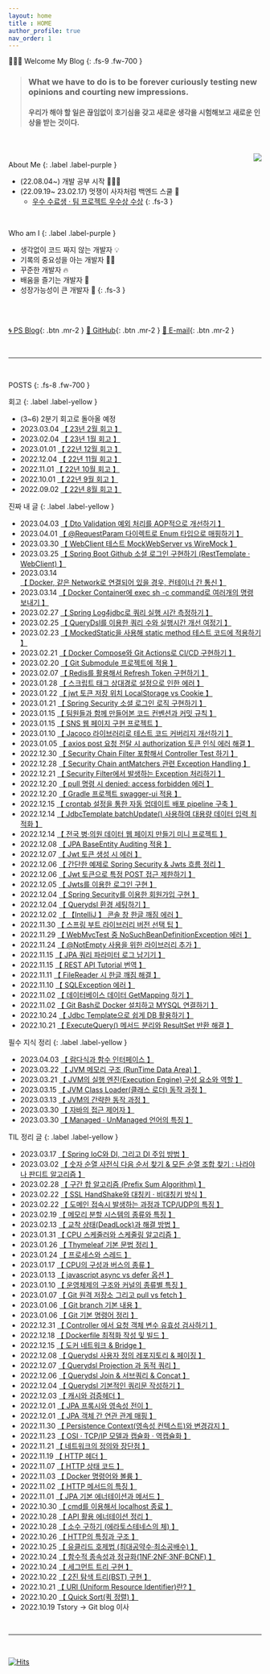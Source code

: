 ```yaml
---
layout: home
title : HOME
author_profile: true
nav_order: 1
---
```


🙇🏻‍♂️ Welcome My  Blog 
{: .fs-9 .fw-700 }

>### **What we have to do is to be forever curiously testing new opinions and courting new impressions.**<br>
>#### 우리가 해야 할 일은 끊임없이 호기심을 갖고 새로운 생각을 시험해보고 새로운 인상을 받는 것이다.



<br>
<br>

<img align='right' src="http://mazassumnida.wtf/api/v2/generate_badge?boj=tryingmybest24h">

About Me
{: .label .label-purple }

- (22.08.04~) 개발 공부 시작 👩🏻‍💻
- (22.09.19~ 23.02.17) 멋쟁이 사자처럼 백엔드 스쿨 🦁
  - [우수 수료생 · 팀 프로젝트 우수상 수상](https://tryingmybest24.notion.site/2-d44ca58384c24c99a061caed3645014e)
{: .fs-3 }

<br>

Who am I
{: .label .label-purple }

- 생각없이 코드 짜지 않는 개발자 💡
- 기록의 중요성을 아는 개발자 ✍🏻
- 꾸준한 개발자 🔥
- 배움을 즐기는 개발자 📖
- 성장가능성이 큰 개발자 🌟
{: .fs-3 }

<br>
<br>

[🌀 PS Blog](https://yinq.tistory.com/category/%F0%9F%91%A8%F0%9F%8F%BB%E2%80%8D%F0%9F%92%BB%20Algorithm){: .btn .mr-2 }
[🚀 GitHub](https://github.com/inkyu-yoon){: .btn .mr-2 }
[💌 E-mail](mailto:tryingmybest24h@gmail.com){: .btn .mr-2 }
  
<br>

---
<br>

POSTS
{: .fs-8 .fw-700 }


회고
{: .label .label-yellow }
- (3~6) 2분기 회고로 돌아올 예정
- 2023.03.04 [【 23년 2월 회고 】](https://inkyu-yoon.github.io/docs/Retrospect/February23)
- 2023.02.04 [【 23년 1월 회고 】](https://inkyu-yoon.github.io/docs/Retrospect/January23)
- 2023.01.01 [【 22년 12월 회고 】](https://inkyu-yoon.github.io/docs/Retrospect/December22)
- 2022.12.04 [【 22년 11월 회고 】](https://inkyu-yoon.github.io/docs/Retrospect/November22)
- 2022.11.01 [【 22년 10월 회고 】](https://inkyu-yoon.github.io/docs/Retrospect/October22)
- 2022.10.01 [【 22년 9월 회고 】](https://inkyu-yoon.github.io/docs/Retrospect/September22)
- 2022.09.02 [【 22년 8월 회고 】](https://inkyu-yoon.github.io/docs/Retrospect/August22)

진짜 내 글
{: .label .label-yellow }
- 2023.04.03 [【 Dto Validation 예외 처리를 AOP적으로 개선하기 】](https://inkyu-yoon.github.io/docs/Language/SpringBoot/ValidationAop)
- 2023.04.01 [【 @RequestParam 다이렉트로 Enum 타입으로 매핑하기 】](https://inkyu-yoon.github.io/docs/Language/SpringBoot/RequestParamEnum)
- 2023.03.30 [【 WebClient 테스트 MockWebServer vs WireMock 】](https://inkyu-yoon.github.io/docs/Language/SpringBoot/WebClientTest)
- 2023.03.25 [【 Spring Boot Github 소셜 로그인 구현하기 (RestTemplate · WebClient) 】](https://inkyu-yoon.github.io/docs/Language/SpringBoot/GithubLogin)
- 2023.03.14 [【 Docker, 같은 Network로 연결되어 있을 경우, 컨테이너 간 통신 】](https://inkyu-yoon.github.io/docs/Learned/Docker/DockerNetworkConnect)
- 2023.03.14 [【 Docker Container에 exec sh -c command로 여러개의 명령 보내기 】](https://inkyu-yoon.github.io/docs/Learned/Docker/ExecCommand)
- 2023.02.27 [【 Spring Log4jdbc로 쿼리 실행 시간 측정하기 】](https://inkyu-yoon.github.io/docs/Language/JPA/SqlTiming)
- 2023.02.25 [【 QueryDsl를 이용한 쿼리 수와 실행시간 개선 여정기 】](https://inkyu-yoon.github.io/docs/Language/JPA/UseQuerydsl)
- 2023.02.23 [【 MockedStatic을 사용해 static method 테스트 코드에 적용하기 】](https://inkyu-yoon.github.io/docs/Learned/TIP/MockedStatic)
- 2023.02.21 [【 Docker Compose와 Git Actions로 CI/CD 구현하기 】](https://inkyu-yoon.github.io/docs/Learned/Docker/GitActionsCICD)
- 2023.02.20 [【 Git Submodule 프로젝트에 적용 】](https://inkyu-yoon.github.io/docs/Learned/Git/GitSubmodule)
- 2023.02.07 [【 Redis를 활용해서 Refresh Token 구현하기 】](https://inkyu-yoon.github.io/docs/Language/SpringBoot/RefreshToken)
- 2023.01.28 [【 스크립트 태그 상대경로 설정으로 인한 에러 】](https://inkyu-yoon.github.io/docs/Learned/Error/RefusedMIME)
- 2023.01.22 [【 jwt 토큰 저장 위치 LocalStorage vs Cookie 】](https://inkyu-yoon.github.io/docs/Learned/HTTP/JwtTokenSave)
- 2023.01.21 [【 Spring Security 소셜 로그인 로직 구현하기 】](https://inkyu-yoon.github.io/docs/Language/SpringBoot/OauthLogin)
- 2023.01.15 [【 팀원들과 함께 만들어본 코드 컨벤션과 커밋 규칙 】](https://inkyu-yoon.github.io/docs/Project/CodeConvention)
- 2023.01.15 [【 SNS 웹 페이지 구현 프로젝트 】](https://inkyu-yoon.github.io/docs/Project/SNSProject)
- 2023.01.10 [【 Jacoco 라이브러리로 테스트 코드 커버리지 개선하기 】](https://inkyu-yoon.github.io/docs/Language/SpringBoot/Jacoco)
- 2023.01.05 [【 axios post 요청 전달 시 authorization 토큰 인식 에러 해결 】](https://inkyu-yoon.github.io/docs/Language/FrontEnd/AxiosPost)
- 2022.12.30 [【 Security Chain Filter 포함해서 Controller Test 하기 】](https://inkyu-yoon.github.io/docs/Language/SpringBoot/SecurityChainTest)
- 2022.12.28 [【 Security Chain antMatchers 관련 Exception Handling 】](https://inkyu-yoon.github.io/docs/Language/SpringBoot/SecurityChainException)
- 2022.12.21 [【 Security Filter에서 발생하는 Exception 처리하기 】](https://inkyu-yoon.github.io/docs/Language/SpringBoot/FilterExceptionHandle)
- 2022.12.20 [【 pull 명령 시 denied: access forbidden 에러 】](https://inkyu-yoon.github.io/docs/Learned/Error/AccessDeniedError)
- 2022.12.20 [【 Gradle 프로젝트 swagger-ui 적용 】](https://inkyu-yoon.github.io/docs/Language/SpringBoot/Swagger)
- 2022.12.15 [【 crontab 설정을 통한 자동 업데이트 배포 pipeline 구축 】](https://inkyu-yoon.github.io/docs/Learned/Docker/DockerCICDCrontab)
- 2022.12.14 [【 JdbcTemplate batchUpdate() 사용하여 대용량 데이터 입력 최적화 】](https://inkyu-yoon.github.io/docs/Language/Spring/JdbcBatchUpdate)
- 2022.12.14 [【 전국 병·의원 데이터 웹 페이지 만들기 미니 프로젝트 】](https://inkyu-yoon.github.io/docs/Project/HospitalWeb)
- 2022.12.08 [【 JPA BaseEntity Auditing 적용 】](https://inkyu-yoon.github.io/docs/Language/JPA/JpaAuditing)
- 2022.12.07 [【 Jwt 토큰 생성 시 에러 】](https://inkyu-yoon.github.io/docs/Learned/Error/SecretKeyError)
- 2022.12.06 [【 간단한 예제로 Spring Security & Jwts 흐름 정리 】](https://inkyu-yoon.github.io/docs/Language/SpringBoot/SecurityWithJwts)
- 2022.12.06 [【 Jwt 토큰으로 특정 POST 접근 제한하기 】](https://inkyu-yoon.github.io/docs/Language/SpringBoot/SpringSecurityToken)
- 2022.12.05 [【 Jwts를 이용한 로그인 구현 】](https://inkyu-yoon.github.io/docs/Language/SpringBoot/SpringSecurityLogin)
- 2022.12.04 [【 Spring Security를 이용한 회원가입 구현 】](https://inkyu-yoon.github.io/docs/Language/SpringBoot/SpringSecurityJoin)
- 2022.12.04 [【 Querydsl 환경 세팅하기 】](https://inkyu-yoon.github.io/docs/Language/JPA/QuerydslEnv)
- 2022.12.02 [【 【IntelliJ 】 콘솔 창 한글 깨짐 에러 】](https://inkyu-yoon.github.io/docs/Learned/Error/KoreanError)
- 2022.11.30 [【 스프링 부트 라이브러리 버전 선택 팁 】](https://inkyu-yoon.github.io/docs/Learned/TIP/SelectLibraryVersion)
- 2022.11.29 [【 WebMvcTest 중 NoSuchBeanDefinitionException 에러 】](https://inkyu-yoon.github.io/docs/Learned/Error/WebMvcError)
- 2022.11.24 [【 @NotEmpty 사용을 위한 라이브러리 추가 】](https://inkyu-yoon.github.io/docs/Learned/TIP/NotEmpty)
- 2022.11.15 [【 JPA 쿼리 파라미터 로그 남기기 】](https://inkyu-yoon.github.io/docs/Learned/TIP/SQLLog)
- 2022.11.15 [【 REST API Tutorial 번역 】](https://inkyu-yoon.github.io/docs/Learned/HTTP/Restful)
- 2022.11.11 [【 FileReader 시 한글 깨짐 해결 】](https://inkyu-yoon.github.io/docs/Learned/TIP/FileReader)
- 2022.11.10 [【 SQLException 에러 】](https://inkyu-yoon.github.io/docs/Learned/Error/SQLError)
- 2022.11.02 [【 데이터베이스 데이터 GetMapping 하기 】](https://inkyu-yoon.github.io/docs/Learned/Docker/DBMSGetMapping)
- 2022.11.02 [【 Git Bash로 Docker 설치하고 MYSQL 연결하기 】](https://inkyu-yoon.github.io/docs/Learned/Docker/DockerAndEc2)
- 2022.10.24 [【 Jdbc Template으로 쉽게 DB 활용하기 】](https://inkyu-yoon.github.io/docs/Language/Spring/JdbcTemplate)
- 2022.10.21 [【 ExecuteQuery() 메서드 분리와 ResultSet 반환 해결 】](https://inkyu-yoon.github.io/docs/Language/Spring/ExecuteQuery)

필수 지식 정리
{: .label .label-yellow }
- 2023.04.03 [【 람다식과 함수 인터페이스 】](https://inkyu-yoon.github.io/docs/Language/Java/AboutLambda)
- 2023.03.22 [【 JVM 메모리 구조 (RunTime Data Area) 】](https://inkyu-yoon.github.io/docs/Language/Java/JVMRuntimeDataArea)
- 2023.03.21 [【 JVM의 실행 엔진(Execution Engine) 구성 요소와 역할 】](https://inkyu-yoon.github.io/docs/Language/Java/ExecutionEngine)
- 2023.03.15 [【 JVM Class Loader(클래스 로더) 동작 과정 】](https://inkyu-yoon.github.io/docs/Language/Java/ClassLoader)
- 2023.03.13 [【 JVM의 간략한 동작 과정 】](https://inkyu-yoon.github.io/docs/Language/Java/AboutJVM)
- 2023.03.30 [【 자바의 접근 제어자 】](https://inkyu-yoon.github.io/docs/Language/Java/AccessModifier)
- 2023.03.30 [【 Managed · UnManaged 언어의 특징 】](https://inkyu-yoon.github.io/docs/Learned/OS/ManagedUnManaged)

TIL 정리 글
{: .label .label-yellow }
- 2023.03.17 [【 Spring IoC와 DI, 그리고 DI 주입 방법 】](https://inkyu-yoon.github.io/docs/Language/Spring/SpringIocAndDI)
- 2023.03.02 [【 숫자 순열 사전식 다음 순서 찾기 & 모든 순열 조합 찾기 : 나라야나 판디트 알고리즘 】](https://inkyu-yoon.github.io/docs/Learned/Algorithm/NarayanaPanditas)
- 2023.02.28 [【 구간 합 알고리즘 (Prefix Sum Algorithm) 】](https://inkyu-yoon.github.io/docs/Learned/Algorithm/PrefixAlgorithm)
- 2023.02.22 [【 SSL HandShake와 대칭키 · 비대칭키 방식 】](https://inkyu-yoon.github.io/docs/Learned/Network/SecureKey)
- 2023.02.22 [【 도메인 접속시 발생하는 과정과 TCP/UDP의 특징 】](https://inkyu-yoon.github.io/docs/Learned/Network/ProcessAndProtocol)
- 2023.02.19 [【 메모리 분할 시스템의 종류와 특징 】](https://inkyu-yoon.github.io/docs/Learned/OS/MemoryManage)
- 2023.02.13 [【 교착 상태(DeadLock)과 해결 방법 】](https://inkyu-yoon.github.io/docs/Learned/OS/DeadLock)
- 2023.01.31 [【 CPU 스케줄러와 스케줄링 알고리즘 】](https://inkyu-yoon.github.io/docs/Learned/OS/Scheduler)
- 2023.01.26 [【 Thymeleaf 기본 문법 정리 】](https://inkyu-yoon.github.io/docs/Language/FrontEnd/ThymeleafBasic)
- 2023.01.24 [【 프로세스와 스레드 】](https://inkyu-yoon.github.io/docs/Learned/OS/Process)
- 2023.01.17 [【 CPU의 구성과 버스의 종류 】](https://inkyu-yoon.github.io/docs/Learned/OS/OSCPUandBus)
- 2023.01.13 [【 javascript async vs defer 옵션 】](https://inkyu-yoon.github.io/docs/Language/FrontEnd/JsDefer)
- 2023.01.10 [【 운영체제의 구조와 커널의 종류별 특징 】](https://inkyu-yoon.github.io/docs/Learned/OS/OSBasic)
- 2023.01.07 [【 Git 원격 저장소 그리고 pull vs fetch 】](https://inkyu-yoon.github.io/docs/Learned/Git/GitRemote)
- 2023.01.06 [【 Git branch 기본 내용 】](https://inkyu-yoon.github.io/docs/Learned/Git/GitBranch)
- 2023.01.06 [【 Git 기본 명령어 정리 】](https://inkyu-yoon.github.io/docs/Learned/Git/GitBasic)
- 2022.12.31 [【 Controller 에서 요청 객체 변수 유효성 검사하기 】](https://inkyu-yoon.github.io/docs/Language/SpringBoot/validation)
- 2022.12.18 [【 Dockerfile 최적화 작성 및 빌드 】](https://inkyu-yoon.github.io/docs/Learned/Docker/DockerDockerfile)
- 2022.12.15 [【 도커 네트워크 & Bridge 】](https://inkyu-yoon.github.io/docs/Learned/Docker/DockerNetwork)
- 2022.12.08 [【 Querydsl 사용자 정의 레포지토리 & 페이징 】](https://inkyu-yoon.github.io/docs/Language/JPA/QuerydslRepo)
- 2022.12.07 [【 Querydsl Projection 과 동적 쿼리 】](https://inkyu-yoon.github.io/docs/Language/JPA/QuerydslProjection)
- 2022.12.06 [【 Querydsl Join & 서브쿼리 & Concat 】](https://inkyu-yoon.github.io/docs/Language/JPA/QuerydslJoin)
- 2022.12.04 [【 Querydsl 기본적인 쿼리문 작성하기 】](https://inkyu-yoon.github.io/docs/Language/JPA/QuerydslCreateQuery)
- 2022.12.03 [【 캐시와 검증헤더 】](https://inkyu-yoon.github.io/docs/Learned/HTTP/Cache)
- 2022.12.01 [【 JPA 프록시와 영속성 전이 】](https://inkyu-yoon.github.io/docs/Language/JPA/ProxyAndCascade)
- 2022.12.01 [【 JPA 객체 간 연관 관계 매핑 】](https://inkyu-yoon.github.io/docs/Language/JPA/JPAMapping)
- 2022.11.30 [【 Persistence Context(영속성 컨텍스트)와 변경감지 】](https://inkyu-yoon.github.io/docs/Language/JPA/PersistenceContext)
- 2022.11.23 [【 OSI · TCP/IP 모델과 캡슐화 · 역캡슐화 】](https://inkyu-yoon.github.io/docs/Learned/Network/OSIandTCP)
- 2022.11.21 [【 네트워크의 정의와 장단점 】](https://inkyu-yoon.github.io/docs/Learned/Network/NetworkDef)
- 2022.11.19 [【 HTTP 헤더 】](https://inkyu-yoon.github.io/docs/Learned/HTTP/HTTPHeader)
- 2022.11.07 [【 HTTP 상태 코드 】](https://inkyu-yoon.github.io/docs/Learned/HTTP/HTTPStatus)
- 2022.11.03 [【 Docker 명령어와 볼륨 】](https://inkyu-yoon.github.io/docs/Learned/Docker/DockerBasic)
- 2022.11.02 [【 HTTP 메서드의 특징 】](https://inkyu-yoon.github.io/docs/Learned/HTTP/HTTPMethod)
- 2022.11.01 [【 JPA 기본 에너테이션과 메서드 】](https://inkyu-yoon.github.io/docs/Language/JPA/JPABasic)
- 2022.10.30 [【 cmd를 이용해서 localhost 종료 】](https://inkyu-yoon.github.io/docs/Learned/Error/LocalEnd)
- 2022.10.28 [【 API 활용 에너테이션 정리 】](https://inkyu-yoon.github.io/docs/Language/Spring/SpringBootBasic)
- 2022.10.28 [【 소수 구하기 (에라토스테네스의 체) 】](https://inkyu-yoon.github.io/docs/Learned/Algorithm/Primary)
- 2022.10.26 [【 HTTP의 특징과 구조 】](https://inkyu-yoon.github.io/docs/Learned/HTTP/AboutHTTP)
- 2022.10.25 [【 유클리드 호제법 (최대공약수·최소공배수) 】](https://inkyu-yoon.github.io/docs/Learned/Algorithm/FindGcd)
- 2022.10.24 [【 함수적 종속성과 정규화(1NF·2NF·3NF·BCNF) 】](https://inkyu-yoon.github.io/docs/Learned/DataBase/NF)
- 2022.10.24 [【 세그먼트 트리 구현 】](https://inkyu-yoon.github.io/docs/Learned/DataStructure/SegmentTree)
- 2022.10.22 [【 2진 탐색 트리(BST) 구현 】](https://inkyu-yoon.github.io/docs/Learned/DataStructure/BinSearchTree)
- 2022.10.21 [【 URI (Uniform Resource Identifier)란? 】](https://inkyu-yoon.github.io/docs/Learned/HTTP/URLFlow)
- 2022.10.20 [【 Quick Sort(퀵 정렬) 】](https://inkyu-yoon.github.io/docs/Learned/Algorithm/QuickSort)
- 2022.10.19 Tstory -> Git blog 이사

<br>



---

<br>

[![Hits](https://hits.seeyoufarm.com/api/count/incr/badge.svg?url=https%3A%2F%2Finkyu-yoon.github.io&count_bg=%23E6C2FF&title_bg=%23B000E5&icon=&icon_color=%23E7E7E7&title=hits&edge_flat=false)](https://hits.seeyoufarm.com)